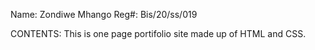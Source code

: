 Name: Zondiwe Mhango
Reg#: Bis/20/ss/019

CONTENTS:
This is one page portifolio site made up of HTML and CSS.
